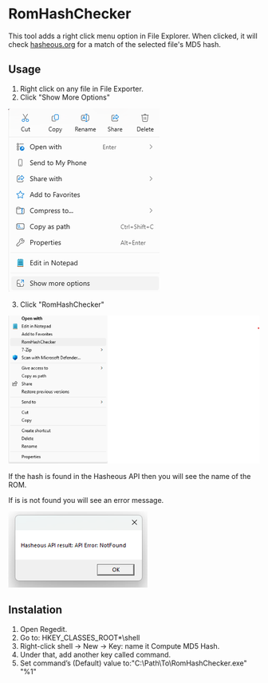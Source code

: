 # RomHashChecker

This tool adds a right click menu option in File Explorer. When clicked, it will check [hasheous.org](https://hasheous.org/) for a match of the selected file's MD5 hash.

## Usage
1. Right click on any file in File Exporter.
2. Click "Show More Options"

![Screenshot](images/show_more_options.png)

3. Click "RomHashChecker"

![Screenshot](images/rom_hash_checker_menu.png)

If the hash is found in the Hasheous API then you will see the name of the ROM.

If is is not found you will see an error message.

![Screenshot](images/hash_not_found.png)

## Instalation
1. Open Regedit.
2. Go to: HKEY_CLASSES_ROOT\*\shell
3. Right-click shell → New → Key: name it Compute MD5 Hash.
4. Under that, add another key called command.
5. Set command’s (Default) value to:"C:\Path\To\RomHashChecker.exe" "%1"

